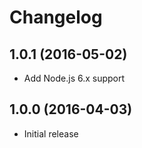 
# Changelog

## 1.0.1 (2016-05-02)

  * Add Node.js 6.x support

## 1.0.0 (2016-04-03)

  * Initial release
